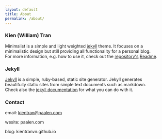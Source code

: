 ```yaml
---
layout: default
title: About
permalink: /about/
---
```


### Kien (William) Tran
Minimalist is a simple and light weighted [jekyll](http://jekyllrb.com/) theme. It focuses on a minimalistic design but still providing all functionality for a personal blog. For more information, e.g. how to use it, check out the [repository's](https://github.com/Trybnetic/minimalist) [Readme](https://github.com/Trybnetic/minimalist/blob/master/README.md).

### Jekyll
[Jekyll](http://jekyllrb.com/) is a simple, ruby-based, static site generator. Jekyll generates beautifully static sites from simple text documents such as markdown. Check also the [jekyll documentation](http://jekyllrb.com/docs/home/) for what you can do with it.

### Contact
email: kientran@paalen.com

wesite: paalen.com

blog: kientranvn.github.io

